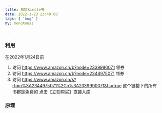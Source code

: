```yaml
---
title: 白嫖kindle书
date: 2022-1-23 23:40:00
tags: [ 'bug' ]
my: XenoAmess

---
```


### 利用

在2022年1月24日前

1. 访问 https://www.amazon.cn/b?node=2339990071 领券
2. 访问 https://www.amazon.cn/b?node=2344975071 领券 
3. 访问 https://www.amazon.cn/s?rh=n%3A2344975071%2Cn%3A2339990071&fs=true 这个链接下的所有书都是免费的 点击【立刻购买】直接入库

<!--more-->

### 原理
